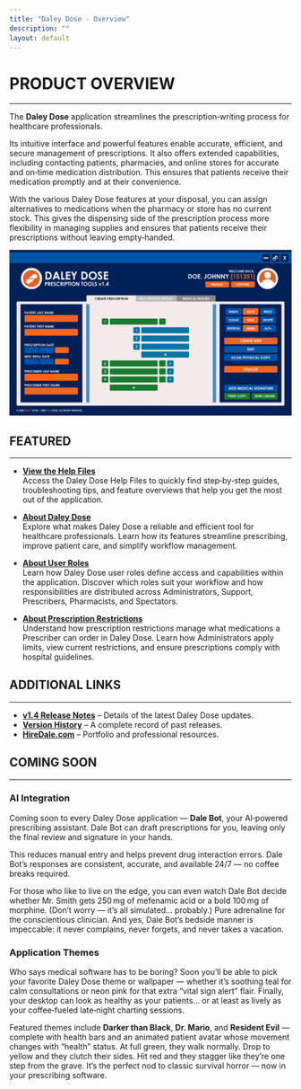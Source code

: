 ```yaml
---
title: "Daley Dose - Overview"
description: ""
layout: default
---
```


# **PRODUCT OVERVIEW**
---

The **Daley Dose** application streamlines the prescription‑writing process for healthcare professionals.

Its intuitive interface and powerful features enable accurate, efficient, and secure management of prescriptions. It also offers extended capabilities, including contacting patients, pharmacies, and online stores for accurate and on‑time medication distribution. This ensures that patients receive their medication promptly and at their convenience.

With the various Daley Dose features at your disposal, you can assign alternatives to medications when the pharmacy or store has no current stock. This gives the dispensing side of the prescription process more flexibility in managing supplies and ensures that patients receive their prescriptions without leaving empty‑handed.

![Daily Dose user interface](/assets/images/daley-dose-home-window-clean.png)

## **FEATURED**
---

- [**View the Help Files**](/daleydose/help-files)  
  Access the Daley Dose Help Files to quickly find step‑by‑step guides, troubleshooting tips, and feature overviews that help you get the most out of the application.

- [**About Daley Dose**](/daleydose/about-daley-dose)  
  Explore what makes Daley Dose a reliable and efficient tool for healthcare professionals. Learn how its features streamline prescribing, improve patient care, and simplify workflow management.

- [**About User Roles**](/daleydose/about-user-roles)  
  Learn how Daley Dose user roles define access and capabilities within the application. Discover which roles suit your workflow and how responsibilities are distributed across Administrators, Support, Prescribers, Pharmacists, and Spectators.

- [**About Prescription Restrictions**](/daleydose/about-prescription-restrictions)  
  Understand how prescription restrictions manage what medications a Prescriber can order in Daley Dose. Learn how Administrators apply limits, view current restrictions, and ensure prescriptions comply with hospital guidelines.

## **ADDITIONAL LINKS**
---

- [**v1.4 Release Notes**](/daleydose/release-notes-v1.4) – Details of the latest Daley Dose updates.
- [**Version History**](/daleydose/release-note-version-history) – A complete record of past releases.
- [**HireDale.com**](https://hiredale.github.io) – Portfolio and professional resources.

## **COMING SOON**
---

### **AI Integration**
Coming soon to every Daley Dose application — **Dale Bot**, your AI‑powered prescribing assistant. Dale Bot can draft prescriptions for you, leaving only the final review and signature in your hands.  

This reduces manual entry and helps prevent drug interaction errors. Dale Bot’s responses are consistent, accurate, and available 24/7 — no coffee breaks required.  

For those who like to live on the edge, you can even watch Dale Bot decide whether Mr. Smith gets 250 mg of mefenamic acid or a bold 100 mg of morphine. (Don’t worry — it’s all simulated… probably.) Pure adrenaline for the conscientious clinician. And yes, Dale Bot’s bedside manner is impeccable: it never complains, never forgets, and never takes a vacation.

### **Application Themes**
Who says medical software has to be boring? Soon you’ll be able to pick your favorite Daley Dose theme or wallpaper — whether it’s soothing teal for calm consultations or neon pink for that extra “vital sign alert” flair. Finally, your desktop can look as healthy as your patients… or at least as lively as your coffee‑fueled late‑night charting sessions.

Featured themes include **Darker than Black**, **Dr. Mario**, and **Resident Evil** — complete with health bars and an animated patient avatar whose movement changes with “health” status. At full green, they walk normally. Drop to yellow and they clutch their sides. Hit red and they stagger like they’re one step from the grave. It’s the perfect nod to classic survival horror — now in your prescribing software.
